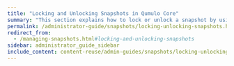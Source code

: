 ```yaml
---
title: "Locking and Unlocking Snapshots in Qumulo Core"
summary: "This section explains how to lock or unlock a snapshot by using a key located in the Qumulo file system key store and the <code>qq</code> CLI. In addition, it explains how to lock policy-created snapshots for local policies and for policies that are part of a replication target relationship."
permalink: /administrator-guide/snapshots/locking-unlocking-snapshots.html
redirect_from:
  - /managing-snapshots.html#locking-and-unlocking-snapshots
sidebar: administrator_guide_sidebar
include_content: content-reuse/admin-guides/snapshots/locking-unlocking-snapshots.md
---
```


